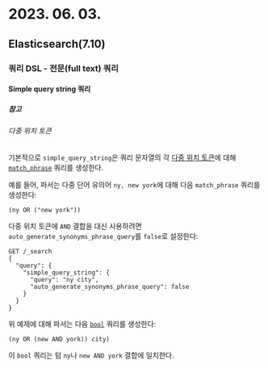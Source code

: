 # 2023. 06. 03.

## Elasticsearch(7.10)

### 쿼리 DSL - 전문(full text) 쿼리

#### Simple query string 쿼리

##### 참고

###### 다중 위치 토큰

기본적으로 `simple_query_string`은 쿼리 문자열의 각 [다중 위치 토큰][token-graph]에 대해 [`match_phrase`][match-phrase-query] 쿼리를 생성한다.

예를 들어, 파서는 다중 단어 유의어 `ny, new york`에 대해 다음 `match_phrase` 쿼리를 생성한다:

```
(ny OR ("new york"))
```

다중 위치 토큰에 `AND` 결합을 대신 사용하려면 `auto_generate_synonyms_phrase_query`를 `false`로 설정한다:

```http
GET /_search
{
  "query": {
    "simple_query_string": {
      "query": "ny city",
      "auto_generate_synonyms_phrase_query": false
    }
  }
}
```

위 예제에 대해 파서는 다음 [`bool`][bool-query] 쿼리를 생성한다:

```
(ny OR (new AND york)) city)
```

이 `bool` 쿼리는 텀 `ny`나 `new AND york` 결합에 일치한다.



[token-graph]: https://www.elastic.co/guide/en/elasticsearch/reference/7.10/token-graphs.html#token-graphs-multi-position-tokens
[match-phrase-query]: https://www.elastic.co/guide/en/elasticsearch/reference/7.10/query-dsl-match-query-phrase.html
[bool-query]: https://www.elastic.co/guide/en/elasticsearch/reference/7.10/query-dsl-bool-query.html